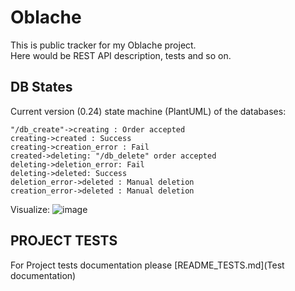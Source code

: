 # Oblache
This is public tracker for my Oblache project.  
Here would be REST API description, tests and so on.

## DB States
Current version (0.24) state machine (PlantUML) of the databases:  
```
"/db_create"->creating : Order accepted
creating->created : Success
creating->creation_error : Fail
created->deleting: "/db_delete" order accepted
deleting->deletion_error: Fail
deleting->deleted: Success
deletion_error->deleted : Manual deletion
creation_error->deleted : Manual deletion
```

Visualize:
![image](https://www.plantuml.com/plantuml/png/ZSun3i8m38NXdLDOsIls3XtP40C7g4pyX2952NBR-nDCBDHER8d-JxR3MHvpLF2AC4psIEL98zrKeCGnuhL2JbwwWJHotrfTbcDBjSnGhTh8XLF-TiWm2J8-S2HRQry4gljLhjpxk3xja26_G_Q-0plrocNZJ0xifB_a6m00)

## PROJECT TESTS

For Project tests documentation please [README_TESTS.md](Test documentation)
